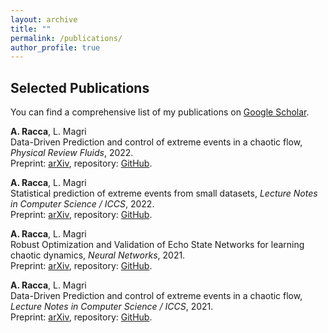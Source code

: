 ```yaml
---
layout: archive
title: ""
permalink: /publications/
author_profile: true
---
```


## Selected Publications

You can find a comprehensive list of my publications on [Google Scholar](https://scholar.google.com/citations?user=fV83bm8AAAAJ&hl=en&oi=ao).


__A. Racca__, L. Magri  
Data-Driven Prediction and control of extreme events in a chaotic flow, _Physical Review Fluids_, 2022.  
Preprint: [arXiv](https://arxiv.org/abs/2204.11682), repository: [GitHub](https://github.com/MagriLab/ESN-MFE).

__A. Racca__, L. Magri  
Statistical prediction of extreme events from small datasets, _Lecture Notes in Computer Science / ICCS_, 2022.  
Preprint: [arXiv](https://arxiv.org/abs/2201.08294), repository: [GitHub](https://github.com/MagriLab/ESN-MFE).

__A. Racca__, L. Magri  
Robust Optimization and Validation of Echo State Networks for learning chaotic dynamics, _Neural Networks_, 2021.  
Preprint: [arXiv](https://arxiv.org/abs/2103.03174v2), repository: [GitHub](https://github.com/MagriLab/Robust-Validation-ESN).

__A. Racca__, L. Magri  
Data-Driven Prediction and control of extreme events in a chaotic flow, _Lecture Notes in Computer Science / ICCS_, 2021.  
Preprint: [arXiv](https://arxiv.org/abs/2101.00002), repository: [GitHub](https://github.com/MagriLab/API-ESN).

<!---
{% include base_path %}

{% for post in site.publications reversed %}
  {% include archive-single.html %}
{% endfor %}
--->
